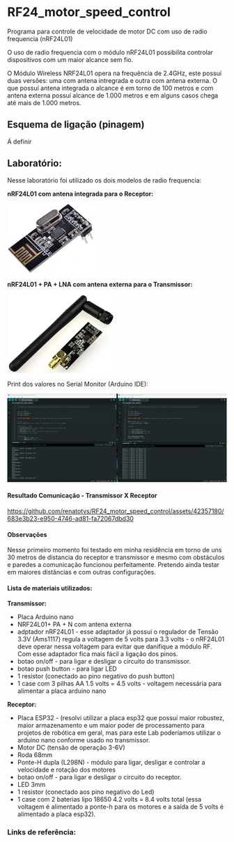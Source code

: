 # RF24_motor_speed_control
Programa para controle de velocidade de motor DC com uso de radio frequencia (nRF24L01)


O uso de radio frequencia com o módulo nRF24L01 possibilita controlar dispositivos com um maior alcance sem fio.

O Módulo Wireless NRF24L01 opera na frequência de 2.4GHz, este possuí duas versões: uma com antena intregrada e outra com antena externa. O que possuí antena integrada o alcance é em torno de 100 metros e com antena externa possuí alcance de 1.000 metros e em alguns casos chega até mais de 1.000 metros. 

## Esquema de ligação (pinagem)

Á definir

## Laboratório:

Nesse laboratório foi utilizado os dois modelos de radio frequencia:

**nRF24L01 com antena integrada para o Receptor:**

![NRF24L01_antena_integrada](https://github.com/renatotvs/RF24_motor_speed_control/blob/main/images/NRF24L01_antena_integrada.png)

**nRF24L01 + PA + LNA com antena externa para o Transmissor:**

![NRF24L01_antena_externa](https://github.com/renatotvs/RF24_motor_speed_control/blob/main/images/NRF24L01_PA_LNA_antena_externa.png)

Print dos valores no Serial Monitor (Arduino IDE):

![Serial monitor](https://github.com/renatotvs/RF24_motor_speed_control/blob/main/images/Serial_monitor_received_transmitter.png)

#### Resultado Comunicação - Transmissor X Receptor

https://github.com/renatotvs/RF24_motor_speed_control/assets/42357180/683e3b23-e950-4746-ad81-fa72067dbd30

#### Observações

Nesse primeiro momento foi testado em minha residência em torno de uns 30 metros de distancia do receptor e transmissor e mesmo com obstáculos e paredes a comunicação funcionou perfeitamente.
Pretendo ainda testar em maiores distâncias e com outras configurações.

#### Lista de materiais utilizados:

**Transmissor:**

+ Placa Arduino nano
+ NRF24L01+ PA + N com antena externa
+ adptador nRF24L01 - esse adaptador já possuí o regulador de Tensão 3.3V (Ams1117) regula a voltagem de 5 volts para 3.3 volts - o nRF24L01 deve operar nessa voltagem para evitar que danifique a módulo RF. Com esse adaptador fica mais fácil a ligação dos pinos.
+ botao on/off - para ligar e desligar o circuito do transmissor.
+ botao push button - para ligar LED
+ 1 resistor (conectado ao pino negativo do push button)
+ 1 case com 3 pilhas AA 1.5 volts = 4.5 volts - voltagem necessária para alimentar a placa arduino nano

**Receptor:**

+ Placa ESP32 - (resolvi utilizar a placa esp32 que possuí maior robustez, maior armazenamento e um maior poder de processamento para projetos de robótica em geral, mas para este Lab poderíamos utilizar o arduino nano conforme usado no transmissor.
+ Motor DC (tensão de operação 3-6V)
+ Roda 68mm
+ Ponte-H dupla (L298N) - módulo para ligar, desligar e controlar a velocidade e rotação dos motores
+ botao on/off - para ligar e desligar o circuito do receptor.
+ LED 3mm
+ 1 resistor (conectado aos pino negativo do Led)
+ 1 case com 2 baterias lipo 18650 4.2 volts = 8.4 volts total (essa voltagem é alimentado a ponte-h para os motores e a saída de 5 volts é alimentado a placa esp32).

### Links de referência:


